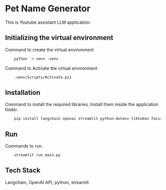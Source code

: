 
# Pet Name Generator

This is Youtube assistant LLM application.


## Initializing the virtual environment

Command to create the virtual environment

```bash
    python -m venv .venv
```
Command to Activate the virtual environment

```bash
    .venv/Scripts/Activate.ps1
```
## Installation

Command to install the required libraries. Install them inside the application  folder.

```bash
    pip install langchain openai streamlit python-dotenv tiktoken faiss-gpu
```
## Run

Commands to run.

```bash
    streamlit run main.py
```
    
## Tech Stack

Langchain, OpenAI API, python, streamlit



